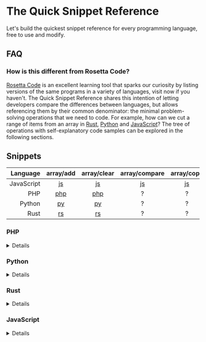 # The Quick Snippet Reference
Let's build the quickest snippet reference for every programming language, free to use and modify.

## FAQ

### How is this different from Rosetta Code?
[Rosetta Code](https://rosettacode.org/wiki/Rosetta_Code) is an excellent learning tool that sparks our curiosity by listing versions of the same programs in a variety of languages, visit now if you haven't. The Quick Snippet Reference shares this intention of letting developers compare the differences between languages, but allows referencing them by their common denominator: the minimal problem-solving operations that we need to code. For example, how can we cut a range of items from an array in [Rust](https://github.com/snippetfinder/The-Quick-Snippet-Reference/tree/main/snippets/rs/array/cut/cut.rs), [Python](https://github.com/snippetfinder/The-Quick-Snippet-Reference/tree/main/snippets/py/array/cut/cut.py) and [JavaScript](https://github.com/snippetfinder/The-Quick-Snippet-Reference/tree/main/snippets/js/array/cut/cut.js)? The tree of operations with self-explanatory code samples can be explored in the following sections.

## Snippets

| Language | array/add | array/clear | array/compare | array/copy | array/count | array/cut | array/empty | array/get | array/insert | array/iterate | array/join | array/merge | array/move | array/remove | array/replace | array/reverse | array/search | array/set | array/shuffle | array/sort | array/split | array/unique | array/var | const | encode/uri | sample | var |
| ---: | :---: | :---: | :---: | :---: | :---: | :---: | :---: | :---: | :---: | :---: | :---: | :---: | :---: | :---: | :---: | :---: | :---: | :---: | :---: | :---: | :---: | :---: | :---: | :---: | :---: | :---: | :---: |
| JavaScript |[js](https://github.com/snippetfinder/The-Quick-Snippet-Reference/tree/main/snippets/js/array/add/add.js) |[js](https://github.com/snippetfinder/The-Quick-Snippet-Reference/tree/main/snippets/js/array/clear%20remove/clear.js) |[js](https://github.com/snippetfinder/The-Quick-Snippet-Reference/tree/main/snippets/js/array/compare/compare.js) |[js](https://github.com/snippetfinder/The-Quick-Snippet-Reference/tree/main/snippets/js/array/copy/copy.js) |[js](https://github.com/snippetfinder/The-Quick-Snippet-Reference/tree/main/snippets/js/array/count/count.js) |[js](https://github.com/snippetfinder/The-Quick-Snippet-Reference/tree/main/snippets/js/array/cut/cut.js) |[js](https://github.com/snippetfinder/The-Quick-Snippet-Reference/tree/main/snippets/js/array/empty/empty.js) |[js](https://github.com/snippetfinder/The-Quick-Snippet-Reference/tree/main/snippets/js/array/get/get.js) |[js](https://github.com/snippetfinder/The-Quick-Snippet-Reference/tree/main/snippets/js/array/insert/insert.js) |[js](https://github.com/snippetfinder/The-Quick-Snippet-Reference/tree/main/snippets/js/array/iterate/iterate.js) |[js](https://github.com/snippetfinder/The-Quick-Snippet-Reference/tree/main/snippets/js/array/join/join.js) |[js](https://github.com/snippetfinder/The-Quick-Snippet-Reference/tree/main/snippets/js/array/merge%20add/merge.js) |[js](https://github.com/snippetfinder/The-Quick-Snippet-Reference/tree/main/snippets/js/array/move/move.js) |[js](https://github.com/snippetfinder/The-Quick-Snippet-Reference/tree/main/snippets/js/array/remove%20clear/remove.js) |[js](https://github.com/snippetfinder/The-Quick-Snippet-Reference/tree/main/snippets/js/array/replace/replace.js) |[js](https://github.com/snippetfinder/The-Quick-Snippet-Reference/tree/main/snippets/js/array/reverse/reverse.js) |[js](https://github.com/snippetfinder/The-Quick-Snippet-Reference/tree/main/snippets/js/array/search/search.js) |[js](https://github.com/snippetfinder/The-Quick-Snippet-Reference/tree/main/snippets/js/array/set/set.js) |[js](https://github.com/snippetfinder/The-Quick-Snippet-Reference/tree/main/snippets/js/array/shuffle/shuffle.js) |[js](https://github.com/snippetfinder/The-Quick-Snippet-Reference/tree/main/snippets/js/array/sort/sort.js) |[js](https://github.com/snippetfinder/The-Quick-Snippet-Reference/tree/main/snippets/js/array/split/split.js) |[js](https://github.com/snippetfinder/The-Quick-Snippet-Reference/tree/main/snippets/js/array/unique/unique.js) |[js](https://github.com/snippetfinder/The-Quick-Snippet-Reference/tree/main/snippets/js/array/var%20array/var.js) |[js](https://github.com/snippetfinder/The-Quick-Snippet-Reference/tree/main/snippets/js/const/const.js) |[js](https://github.com/snippetfinder/The-Quick-Snippet-Reference/tree/main/snippets/js/encode/uri%20encode/uri.js) |[js](https://github.com/snippetfinder/The-Quick-Snippet-Reference/tree/main/snippets/js/sample%20js/sample.js) |[js](https://github.com/snippetfinder/The-Quick-Snippet-Reference/tree/main/snippets/js/var/var.js) |
| PHP |[php](https://github.com/snippetfinder/The-Quick-Snippet-Reference/tree/main/snippets/php/array/add/add.php) |[php](https://github.com/snippetfinder/The-Quick-Snippet-Reference/tree/main/snippets/php/array/clear%20remove/clear.php) |? |? |[php](https://github.com/snippetfinder/The-Quick-Snippet-Reference/tree/main/snippets/php/array/count/count.php) |[php](https://github.com/snippetfinder/The-Quick-Snippet-Reference/tree/main/snippets/php/array/cut/cut.php) |[php](https://github.com/snippetfinder/The-Quick-Snippet-Reference/tree/main/snippets/php/array/empty/empty.php) |[php](https://github.com/snippetfinder/The-Quick-Snippet-Reference/tree/main/snippets/php/array/get/get.php) |[php](https://github.com/snippetfinder/The-Quick-Snippet-Reference/tree/main/snippets/php/array/insert/insert.php) |? |[php](https://github.com/snippetfinder/The-Quick-Snippet-Reference/tree/main/snippets/php/array/join/join.php) |? |? |[php](https://github.com/snippetfinder/The-Quick-Snippet-Reference/tree/main/snippets/php/array/remove/remove.php) |[php](https://github.com/snippetfinder/The-Quick-Snippet-Reference/tree/main/snippets/php/array/replace/replace.php) |? |[php](https://github.com/snippetfinder/The-Quick-Snippet-Reference/tree/main/snippets/php/array/search/search.php) |[php](https://github.com/snippetfinder/The-Quick-Snippet-Reference/tree/main/snippets/php/array/set/set.php) |? |? |? |? |[php](https://github.com/snippetfinder/The-Quick-Snippet-Reference/tree/main/snippets/php/array/var%20array/var.php) |[php](https://github.com/snippetfinder/The-Quick-Snippet-Reference/tree/main/snippets/php/const/const.php) |? |[php](https://github.com/snippetfinder/The-Quick-Snippet-Reference/tree/main/snippets/php/sample%20php/sample.php) |[php](https://github.com/snippetfinder/The-Quick-Snippet-Reference/tree/main/snippets/php/var/var.php) |
| Python |[py](https://github.com/snippetfinder/The-Quick-Snippet-Reference/tree/main/snippets/py/array/add/add.py) |[py](https://github.com/snippetfinder/The-Quick-Snippet-Reference/tree/main/snippets/py/array/clear%20remove/clear.py) |? |? |[py](https://github.com/snippetfinder/The-Quick-Snippet-Reference/tree/main/snippets/py/array/count/count.py) |[py](https://github.com/snippetfinder/The-Quick-Snippet-Reference/tree/main/snippets/py/array/cut/cut.py) |[py](https://github.com/snippetfinder/The-Quick-Snippet-Reference/tree/main/snippets/py/array/empty/empty.py) |[py](https://github.com/snippetfinder/The-Quick-Snippet-Reference/tree/main/snippets/py/array/get/get.py) |[py](https://github.com/snippetfinder/The-Quick-Snippet-Reference/tree/main/snippets/py/array/insert/insert.py) |[py](https://github.com/snippetfinder/The-Quick-Snippet-Reference/tree/main/snippets/py/array/iterate/iterate.py) |[py](https://github.com/snippetfinder/The-Quick-Snippet-Reference/tree/main/snippets/py/array/join/join.py) |[py](https://github.com/snippetfinder/The-Quick-Snippet-Reference/tree/main/snippets/py/array/merge%20add/merge.py) |[py](https://github.com/snippetfinder/The-Quick-Snippet-Reference/tree/main/snippets/py/array/move/move.py) |[py](https://github.com/snippetfinder/The-Quick-Snippet-Reference/tree/main/snippets/py/array/remove%20clear/remove.py) |[py](https://github.com/snippetfinder/The-Quick-Snippet-Reference/tree/main/snippets/py/array/replace/replace.py) |[py](https://github.com/snippetfinder/The-Quick-Snippet-Reference/tree/main/snippets/py/array/reverse/reverse.py) |[py](https://github.com/snippetfinder/The-Quick-Snippet-Reference/tree/main/snippets/py/array/search/search.py) |[py](https://github.com/snippetfinder/The-Quick-Snippet-Reference/tree/main/snippets/py/array/set/set.py) |[py](https://github.com/snippetfinder/The-Quick-Snippet-Reference/tree/main/snippets/py/array/shuffle/shuffle.py) |? |? |? |[py](https://github.com/snippetfinder/The-Quick-Snippet-Reference/tree/main/snippets/py/array/var%20array/var.py) |[py](https://github.com/snippetfinder/The-Quick-Snippet-Reference/tree/main/snippets/py/const/const.py) |? |[py](https://github.com/snippetfinder/The-Quick-Snippet-Reference/tree/main/snippets/py/sample%20py/sample.py) |[py](https://github.com/snippetfinder/The-Quick-Snippet-Reference/tree/main/snippets/py/var/var.py) |
| Rust |[rs](https://github.com/snippetfinder/The-Quick-Snippet-Reference/tree/main/snippets/rs/array/add/add.rs) |[rs](https://github.com/snippetfinder/The-Quick-Snippet-Reference/tree/main/snippets/rs/array/clear%20remove/clear.rs) |? |? |[rs](https://github.com/snippetfinder/The-Quick-Snippet-Reference/tree/main/snippets/rs/array/count/count.rs) |[rs](https://github.com/snippetfinder/The-Quick-Snippet-Reference/tree/main/snippets/rs/array/cut/cut.rs) |[rs](https://github.com/snippetfinder/The-Quick-Snippet-Reference/tree/main/snippets/rs/array/empty/empty.rs) |[rs](https://github.com/snippetfinder/The-Quick-Snippet-Reference/tree/main/snippets/rs/array/get/get.rs) |? |? |? |? |? |[rs](https://github.com/snippetfinder/The-Quick-Snippet-Reference/tree/main/snippets/rs/array/remove%20clear/remove.rs) |? |? |? |[rs](https://github.com/snippetfinder/The-Quick-Snippet-Reference/tree/main/snippets/rs/array/set/set.rs) |? |? |? |? |? |[rs](https://github.com/snippetfinder/The-Quick-Snippet-Reference/tree/main/snippets/rs/const/const.rs) |? |[rs](https://github.com/snippetfinder/The-Quick-Snippet-Reference/tree/main/snippets/rs/sample%20rs/sample.rs) |[rs](https://github.com/snippetfinder/The-Quick-Snippet-Reference/tree/main/snippets/rs/var/var.rs) |

### PHP
<details>

* array
    * [empty](https://github.com/snippetfinder/The-Quick-Snippet-Reference/tree/main/snippets/php/array/empty/empty.php)
    * [var](https://github.com/snippetfinder/The-Quick-Snippet-Reference/tree/main/snippets/php/array/var%20array/var.php)
    * [remove](https://github.com/snippetfinder/The-Quick-Snippet-Reference/tree/main/snippets/php/array/remove/remove.php)
    * [get](https://github.com/snippetfinder/The-Quick-Snippet-Reference/tree/main/snippets/php/array/get/get.php)
    * [set](https://github.com/snippetfinder/The-Quick-Snippet-Reference/tree/main/snippets/php/array/set/set.php)
    * [count](https://github.com/snippetfinder/The-Quick-Snippet-Reference/tree/main/snippets/php/array/count/count.php)
    * [search](https://github.com/snippetfinder/The-Quick-Snippet-Reference/tree/main/snippets/php/array/search/search.php)
    * [replace](https://github.com/snippetfinder/The-Quick-Snippet-Reference/tree/main/snippets/php/array/replace/replace.php)
    * [join](https://github.com/snippetfinder/The-Quick-Snippet-Reference/tree/main/snippets/php/array/join/join.php)
    * [insert](https://github.com/snippetfinder/The-Quick-Snippet-Reference/tree/main/snippets/php/array/insert/insert.php)
    * [add](https://github.com/snippetfinder/The-Quick-Snippet-Reference/tree/main/snippets/php/array/add/add.php)
    * [clear](https://github.com/snippetfinder/The-Quick-Snippet-Reference/tree/main/snippets/php/array/clear%20remove/clear.php)
    * [cut](https://github.com/snippetfinder/The-Quick-Snippet-Reference/tree/main/snippets/php/array/cut/cut.php)
* [sample](https://github.com/snippetfinder/The-Quick-Snippet-Reference/tree/main/snippets/php/sample%20php/sample.php)
* [const](https://github.com/snippetfinder/The-Quick-Snippet-Reference/tree/main/snippets/php/const/const.php)
* [var](https://github.com/snippetfinder/The-Quick-Snippet-Reference/tree/main/snippets/php/var/var.php)
</details>

&NewLine;
### Python
<details>

* array
    * [empty](https://github.com/snippetfinder/The-Quick-Snippet-Reference/tree/main/snippets/py/array/empty/empty.py)
    * [var](https://github.com/snippetfinder/The-Quick-Snippet-Reference/tree/main/snippets/py/array/var%20array/var.py)
    * [shuffle](https://github.com/snippetfinder/The-Quick-Snippet-Reference/tree/main/snippets/py/array/shuffle/shuffle.py)
    * [merge](https://github.com/snippetfinder/The-Quick-Snippet-Reference/tree/main/snippets/py/array/merge%20add/merge.py)
    * [remove](https://github.com/snippetfinder/The-Quick-Snippet-Reference/tree/main/snippets/py/array/remove%20clear/remove.py)
    * [iterate](https://github.com/snippetfinder/The-Quick-Snippet-Reference/tree/main/snippets/py/array/iterate/iterate.py)
    * [get](https://github.com/snippetfinder/The-Quick-Snippet-Reference/tree/main/snippets/py/array/get/get.py)
    * [set](https://github.com/snippetfinder/The-Quick-Snippet-Reference/tree/main/snippets/py/array/set/set.py)
    * [count](https://github.com/snippetfinder/The-Quick-Snippet-Reference/tree/main/snippets/py/array/count/count.py)
    * [search](https://github.com/snippetfinder/The-Quick-Snippet-Reference/tree/main/snippets/py/array/search/search.py)
    * [replace](https://github.com/snippetfinder/The-Quick-Snippet-Reference/tree/main/snippets/py/array/replace/replace.py)
    * [reverse](https://github.com/snippetfinder/The-Quick-Snippet-Reference/tree/main/snippets/py/array/reverse/reverse.py)
    * [join](https://github.com/snippetfinder/The-Quick-Snippet-Reference/tree/main/snippets/py/array/join/join.py)
    * [move](https://github.com/snippetfinder/The-Quick-Snippet-Reference/tree/main/snippets/py/array/move/move.py)
    * [insert](https://github.com/snippetfinder/The-Quick-Snippet-Reference/tree/main/snippets/py/array/insert/insert.py)
    * [add](https://github.com/snippetfinder/The-Quick-Snippet-Reference/tree/main/snippets/py/array/add/add.py)
    * [clear](https://github.com/snippetfinder/The-Quick-Snippet-Reference/tree/main/snippets/py/array/clear%20remove/clear.py)
    * [cut](https://github.com/snippetfinder/The-Quick-Snippet-Reference/tree/main/snippets/py/array/cut/cut.py)
* [sample](https://github.com/snippetfinder/The-Quick-Snippet-Reference/tree/main/snippets/py/sample%20py/sample.py)
* [const](https://github.com/snippetfinder/The-Quick-Snippet-Reference/tree/main/snippets/py/const/const.py)
* [var](https://github.com/snippetfinder/The-Quick-Snippet-Reference/tree/main/snippets/py/var/var.py)
</details>

&NewLine;
### Rust
<details>

* array
    * [empty](https://github.com/snippetfinder/The-Quick-Snippet-Reference/tree/main/snippets/rs/array/empty/empty.rs)
    * [remove](https://github.com/snippetfinder/The-Quick-Snippet-Reference/tree/main/snippets/rs/array/remove%20clear/remove.rs)
    * [get](https://github.com/snippetfinder/The-Quick-Snippet-Reference/tree/main/snippets/rs/array/get/get.rs)
    * [set](https://github.com/snippetfinder/The-Quick-Snippet-Reference/tree/main/snippets/rs/array/set/set.rs)
    * [count](https://github.com/snippetfinder/The-Quick-Snippet-Reference/tree/main/snippets/rs/array/count/count.rs)
    * [add](https://github.com/snippetfinder/The-Quick-Snippet-Reference/tree/main/snippets/rs/array/add/add.rs)
    * [clear](https://github.com/snippetfinder/The-Quick-Snippet-Reference/tree/main/snippets/rs/array/clear%20remove/clear.rs)
    * [cut](https://github.com/snippetfinder/The-Quick-Snippet-Reference/tree/main/snippets/rs/array/cut/cut.rs)
* [const](https://github.com/snippetfinder/The-Quick-Snippet-Reference/tree/main/snippets/rs/const/const.rs)
* [sample](https://github.com/snippetfinder/The-Quick-Snippet-Reference/tree/main/snippets/rs/sample%20rs/sample.rs)
* [var](https://github.com/snippetfinder/The-Quick-Snippet-Reference/tree/main/snippets/rs/var/var.rs)
</details>

&NewLine;
### JavaScript
<details>

* array
    * [empty](https://github.com/snippetfinder/The-Quick-Snippet-Reference/tree/main/snippets/js/array/empty/empty.js)
    * [var](https://github.com/snippetfinder/The-Quick-Snippet-Reference/tree/main/snippets/js/array/var%20array/var.js)
    * [shuffle](https://github.com/snippetfinder/The-Quick-Snippet-Reference/tree/main/snippets/js/array/shuffle/shuffle.js)
    * [sort](https://github.com/snippetfinder/The-Quick-Snippet-Reference/tree/main/snippets/js/array/sort/sort.js)
    * [merge](https://github.com/snippetfinder/The-Quick-Snippet-Reference/tree/main/snippets/js/array/merge%20add/merge.js)
    * [remove](https://github.com/snippetfinder/The-Quick-Snippet-Reference/tree/main/snippets/js/array/remove%20clear/remove.js)
    * [iterate](https://github.com/snippetfinder/The-Quick-Snippet-Reference/tree/main/snippets/js/array/iterate/iterate.js)
    * [copy](https://github.com/snippetfinder/The-Quick-Snippet-Reference/tree/main/snippets/js/array/copy/copy.js)
    * [get](https://github.com/snippetfinder/The-Quick-Snippet-Reference/tree/main/snippets/js/array/get/get.js)
    * [set](https://github.com/snippetfinder/The-Quick-Snippet-Reference/tree/main/snippets/js/array/set/set.js)
    * [count](https://github.com/snippetfinder/The-Quick-Snippet-Reference/tree/main/snippets/js/array/count/count.js)
    * [search](https://github.com/snippetfinder/The-Quick-Snippet-Reference/tree/main/snippets/js/array/search/search.js)
    * [replace](https://github.com/snippetfinder/The-Quick-Snippet-Reference/tree/main/snippets/js/array/replace/replace.js)
    * [reverse](https://github.com/snippetfinder/The-Quick-Snippet-Reference/tree/main/snippets/js/array/reverse/reverse.js)
    * [join](https://github.com/snippetfinder/The-Quick-Snippet-Reference/tree/main/snippets/js/array/join/join.js)
    * [compare](https://github.com/snippetfinder/The-Quick-Snippet-Reference/tree/main/snippets/js/array/compare/compare.js)
    * [unique](https://github.com/snippetfinder/The-Quick-Snippet-Reference/tree/main/snippets/js/array/unique/unique.js)
    * [split](https://github.com/snippetfinder/The-Quick-Snippet-Reference/tree/main/snippets/js/array/split/split.js)
    * [move](https://github.com/snippetfinder/The-Quick-Snippet-Reference/tree/main/snippets/js/array/move/move.js)
    * [insert](https://github.com/snippetfinder/The-Quick-Snippet-Reference/tree/main/snippets/js/array/insert/insert.js)
    * [add](https://github.com/snippetfinder/The-Quick-Snippet-Reference/tree/main/snippets/js/array/add/add.js)
    * [clear](https://github.com/snippetfinder/The-Quick-Snippet-Reference/tree/main/snippets/js/array/clear%20remove/clear.js)
    * [cut](https://github.com/snippetfinder/The-Quick-Snippet-Reference/tree/main/snippets/js/array/cut/cut.js)
* encode
    * [uri](https://github.com/snippetfinder/The-Quick-Snippet-Reference/tree/main/snippets/js/encode/uri%20encode/uri.js)
* [const](https://github.com/snippetfinder/The-Quick-Snippet-Reference/tree/main/snippets/js/const/const.js)
* [var](https://github.com/snippetfinder/The-Quick-Snippet-Reference/tree/main/snippets/js/var/var.js)
* [sample](https://github.com/snippetfinder/The-Quick-Snippet-Reference/tree/main/snippets/js/sample%20js/sample.js)
</details>
